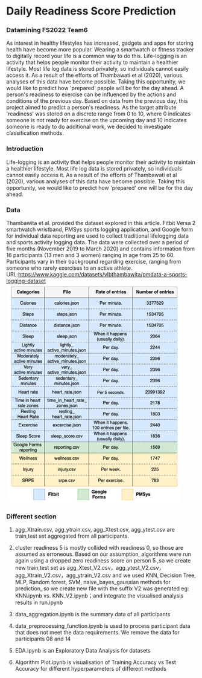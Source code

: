 # Daily Readiness Score Prediction

### Datamining FS2022 Team6
As interest in healthy lifestyles has increased, gadgets and apps for storing health have become more popular. Wearing a smartwatch or fitness tracker to digitally record your life is a common way to do this. Life-logging is an activity that helps people monitor their activity to maintain a healthier lifestyle. Most life log data is stored privately, so individuals cannot easily access it. As a result of the efforts of Thambawati et al (2020), various analyses of this data have become possible.
Taking this opportunity, we would like to predict how 'prepared' people will be for the day ahead. A person's readiness to exercise can be influenced by the actions and conditions of the previous day. Based on data from the previous day, this project aimed to predict a person's readiness. As the target attribute 'readiness' was stored on a discrete range from 0 to 10, where 0 indicates someone is not ready for exercise on the upcoming day and 10 indicates someone is ready to do additional work, we decided to investigate classification methods.
### Introduction
Life-logging is an activity that helps people monitor their activity to maintain a healthier lifestyle. Most life log data is stored privately, so individuals cannot easily access it. As a result of the efforts of Thambawati et al (2020), various analyses of this data have become possible. Taking this opportunity, we would like to predict how 'prepared' one will be for the day ahead.
### Data
Thambawita et al. provided the dataset explored in this article. Fitbit Versa 2 smartwatch wristband, PMSys sports logging application, and Google form for individual data reporting are used to collect traditional lifelogging data and sports activity logging data. The data were collected over a period of five months (November 2019 to March 2020) and contains information from 16 participants (13 men and 3 women) ranging in age from 25 to 60. Participants vary in their background regarding exercise, ranging from someone who rarely exercises to an active athlete.
URL:https://www.kaggle.com/datasets/vlbthambawita/pmdata-a-sports-logging-dataset
![image](https://github.com/kdkangg/Datamining/blob/main/structure.png)
### Different section
1. agg_Xtrain.csv, agg_ytrain.csv, agg_Xtest.csv, agg_ytest.csv are train,test set aggregated from all participants.

2. cluster readiness 5 is mostly collided with readiness 0, so those are assumed as erroneous. Based on our assumption, algorithms were run again using a dropped zero readiness score on person 5 ,so we create new train,test set as agg_Xtest_V2.csv，agg_ytest_V2.csv，agg_Xtrain_V2.csv，agg_ytrain_V2.csv and we used KNN, Decision Tree, MLP, Random forest, SVM, naive_bayes_gaussian methods for prediction, so we create new file with the suffix V2 was generated eg:  KNN.ipynb vs. KNN_V2.ipynb；and integrate the visualised analysis results in run.ipynb

3. data_aggregation.ipynb is the summary data of all participants

4. data_preprocessing_function.ipynb is used to process participant data that does not meet the data requirements. We remove the data for participants 08 and 14

7. EDA.ipynb is an Exploratory Data Analysis for datasets

8. Algorithm Plot.ipynb is visualisation of Training Accuracy vs Test Accuracy for different hyperparameters of different methods
